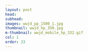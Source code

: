 ```yaml
---
layout: post
head: 
subhead: 
images: wwjd_pp_1500_1.jpg
thumbnail: wwjd_hp_350.jpg
m-thumbnail: wwjd_mobile_hp_332.gif
col: 1
order: 23
---
```

